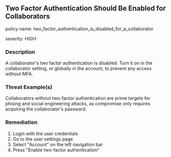 
## Two Factor Authentication Should Be Enabled for Collaborators
policy name: two_factor_authentication_is_disabled_for_a_collaborator

severity: HIGH

### Description
A collaborator's two factor authentication is disabled. Turn it on in the collaborator setting, or globally in the account, to prevent any access without MFA.

### Threat Example(s)
Collaborators without two-factor authentication are prime targets for phising and social engineering attacks, as compromise only requires acquiring the collaborator's password.



### Remediation
1. Login with the user credentials
2. Go to the user settings page
3. Select "Account" on the left navigation bar
4. Press "Enable two-factor authentication"


